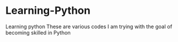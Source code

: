 # Learning-Python
Learning python 
These are various codes I am trying with the goal of becoming skilled in Python
